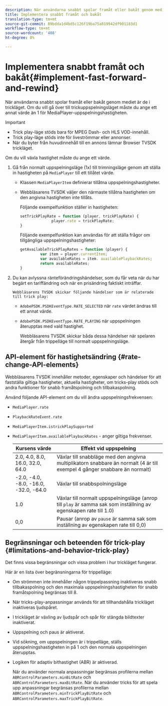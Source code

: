 ```yaml
---
description: När användarna snabbt spolar framåt eller bakåt genom mediet är de i trickläget. Om du vill gå över till trickuppspelningsläget måste du ange ett annat värde än 1 för MediaPlayer-uppspelningshastigheten.
title: Implementera snabbt framåt och bakåt
translation-type: tm+mt
source-git-commit: 89bdda1d4bd5c126f19ba75a819942df901183d1
workflow-type: tm+mt
source-wordcount: '488'
ht-degree: 0%

---
```



# Implementera snabbt framåt och bakåt{#implement-fast-forward-and-rewind}

När användarna snabbt spolar framåt eller bakåt genom mediet är de i trickläget. Om du vill gå över till trickuppspelningsläget måste du ange ett annat värde än 1 för MediaPlayer-uppspelningshastigheten.

>[!IMPORTANT]
>
>* Trick play-läge stöds bara för MPEG Dash- och HLS VOD-innehåll.
>* Trick play-läge stöds inte för liveströmmar eller annonser.
>* När du byter från huvudinnehåll till en annons lämnar Browser TVSDK trickläget.

>



Om du vill växla hastighet måste du ange ett värde.

1. Gå från normalt uppspelningsläge (1x) till trimningsläge genom att ställa in hastigheten på `MediaPlayer` till ett tillåtet värde.

   * Klassen `MediaPlayerItem` definierar tillåtna uppspelningshastigheter.
   * Webbläsarens TVSDK väljer den närmaste tillåtna hastigheten om den angivna hastigheten inte tillåts.

      Följande exempelfunktion ställer in hastigheten:

      ```js
      setTrickPlayRate = function (player, trickPlayRate) { 
                    player.rate = trickPlayRate; 
      }
      ```

      Följande exempelfunktion kan användas för att ställa frågor om tillgängliga uppspelningshastigheter:

      ```js
      getAvailableTrickPlayRates = function (player) { 
               var item = player.currentItem; 
               var availableRates = item. availablePlaybackRates; 
               return availableRates; 
      } 
      ```

1. Du kan avlyssna ränteförändringshändelser, som du får veta när du har begärt en tariffändring och när en prisändring faktiskt inträffar.

       Webbläsarens TVSDK skickar följande händelser som är relaterade till trick play:
   
   * `AdobePSDK.PSDKEventType.RATE_SELECTED` när  `rate` värdet ändras till ett annat värde.

   * `AdobePSDK.PSDKEventType.RATE_PLAYING` när uppspelningen återupptas med vald hastighet.

      Webbläsarens TVSDK skickar båda dessa händelser när spelaren återgår från trippelläge till normalt uppspelningsläge.

## API-element för hastighetsändring {#rate-change-API-elements}

Webbläsarens TVSDK innehåller metoder, egenskaper och händelser för att fastställa giltiga hastigheter, aktuella hastigheter, om tricks-play stöds och andra funktioner för snabb framåtspolning och tillbakaspolning.

Använd följande API-element om du vill ändra uppspelningsfrekvensen:

* `MediaPlayer.rate`
* `PlaybackRateEvent.rate`
* `MediaPlayerItem.istrickPlaySupported`
* `MediaPlayerItem.availablePlaybackRates` - anger giltiga frekvenser.

   | Kursens värde | Effekt vid uppspelning |
   |---|---|
   | 2.0, 4.0, 8.0, 16.0, 32.0, 64.0 | Växlar till snabbläge med den angivna multiplikatorn snabbare än normalt (4 är till exempel 4 gånger snabbare än normalt) |
   | -2.0, -4.0, -8.0, -16.0, -32.0, -64.0 | Växlar till snabbspolningsläge |
   | 1.0 | Växlar till normalt uppspelningsläge (anrop till `play` är samma sak som inställning av egenskapen rate till 1.0) |
   | 0,0 | Pausar (anrop av `pause` är samma sak som inställning av egenskapen rate till 0,0) |

## Begränsningar och beteenden för trick-play {#limitations-and-behavior-trick-play}

Det finns vissa begränsningar och vissa problem i hur trickläget fungerar.

Här är en lista över begränsningarna för trippelläge:

* Om strömmen inte innehåller någon trippelpassning inaktiveras snabb tillbakaspolning och den maximala uppspelningshastigheten för snabb framåtspolning begränsas till 8.
* När tricks-play-anpassningar används för att tillhandahålla trickläget inaktiveras ljudspåret.
* I trickläget är växling av ljudspår och spår för stängda bildtexter inaktiverat.
* Uppspelning och paus är aktiverat.
* Vid sökning, om uppspelningen är i trippelläge, ställs uppspelningshastigheten in på 1 och den normala uppspelningen återupptas.
* Logiken för adaptiv bithastighet (ABR) är aktiverad.

   När du använder normala anpassningar begränsas profilerna mellan `ABRControlParameters.minBitRate` och `ABRControlParameters.maxBitRate`. När du använder tricks för att spela upp anpassningar begränsas profilerna mellan `ABRControlParameters.minTrickPlayBitRate` och `ABRControlParameters.maxTrickPlayBitRate`.